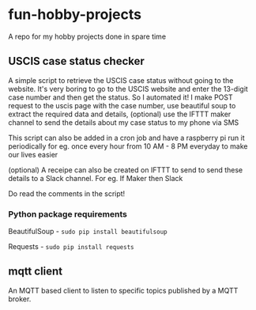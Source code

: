 # fun-hobby-projects
A repo for my hobby projects done in spare time

## USCIS case status checker
A simple script to retrieve the USCIS case status without going to the website.
It's very boring to go to the USCIS website and enter the 13-digit case number
and then get the status. So I automated it! I make POST request to the uscis page with the case number,
use beautiful soup to extract the required data and details, (optional) use the
IFTTT maker channel to send the details about my case status to my phone via SMS

This script can also be added in a cron job and have a raspberry pi run it periodically
for eg. once every hour from 10 AM - 8 PM everyday to make our lives easier

(optional) A receipe can also be created on IFTTT to send to send these details
to a Slack channel. For eg. If Maker then Slack

Do read the comments in the script!

### Python package requirements
BeautifulSoup - ```sudo pip install beautifulsoup```

Requests - ```sudo pip install requests```

## mqtt client
An MQTT based client to listen to specific topics published by a MQTT broker.

